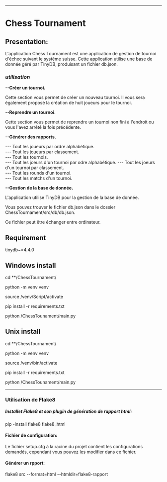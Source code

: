 ***********************************************************************************************************************
#                                                        **Chess Tournament**
## **Presentation:**

L'application Chess Tournament est une application de gestion de tournoi d'échec suivant le système suisse.
Cette application utilise une base de donnée géré par TinyDB, produisant un fichier db.json.


### **_utilisation_**

**--Créer un tournoi.**

Cette section vous permet de créer un nouveau tournoi.
Il vous sera également proposé la création de huit joueurs pour le tournoi.

**--Reprendre un tournoi.**

Cette section vous permet de reprendre un tournoi non fini à l'endroit
ou vous l'avez arrété la fois précédente.

**--Générer des rapports.**

---  Tout les joueurs par ordre alphabétique.            
---  Tout les joueurs par classement.                    
---  Tout les tournois.                                  
---  Tout les joeurs d\'un tournoi par odre alphabétique.
---  Tout les joeurs d\'un tournoi par classement.       
---  Tout les rounds d\'un tournoi.                      
---  Tout les matchs d\'un tournoi.                      
                                    
**--Gestion de la base de donnée.**

L'application utilise TinyDB pour la gestion de la base de donnée.

Vous pouvez trouver le fichier db.json dans le dossier ChessTournament/src/db/db.json.

Ce fichier peut être échanger entre ordinateur.

## **Requirement**

tinydb~=4.4.0

## **Windows install**

cd **/ChessTournament/

python -m venv venv

source /venv/Script/activate

pip install -r requirements.txt

python /ChessTounament/main.py

## **Unix install**

cd **/ChessTournament/

python -m venv venv

source /venv/bin/activate

pip install -r requirements.txt

python /ChessTounament/main.py

------------------------------------------------------------
### **Utilisation de Flake8**

##### **Installet Flake8 et son plugin de génération de rapport html:**

pip -install flake8 flake8_html

#### **Fichier de configuration:**

Le fichier setup.cfg à la racine du projet contient les configurations
demandés, cependant vous pouvez les modifier dans ce fichier.

#### **Générer un rpport:**

flake8 src --format=html --htmldir=flake8-rapport


